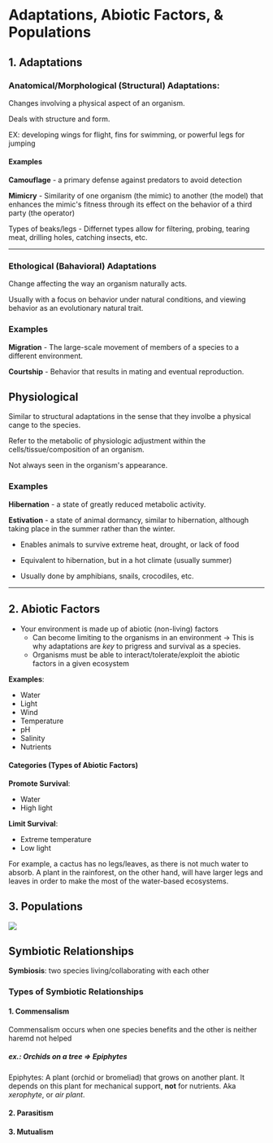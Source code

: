 # Adaptations, Abiotic Factors, & Populations

## 1. Adaptations

### Anatomical/Morphological (Structural) Adaptations:

Changes involving a physical aspect of an organism.

Deals with structure and form.

EX: developing wings for flight, fins for swimming, or powerful legs for jumping

#### Examples

**Camouflage** - a primary defense against predators to avoid detection

**Mimicry** - Similarity of one organism (the mimic) to another (the model) that enhances the mimic's fitness through its effect on the behavior of a third party (the operator)

Types of beaks/legs - Differnet types allow for filtering, probing, tearing meat, drilling holes, catching insects, etc.

---

### Ethological (Bahavioral) Adaptations

Change affecting the way an organism naturally acts.

Usually with a focus on behavior under natural conditions, and viewing behavior as an evolutionary natural trait.

### Examples

**Migration** - The large-scale movement of members of a species to a different environment.

**Courtship** - Behavior that results in mating and eventual reproduction.

## Physiological

Similar to structural adaptations in the sense that they involbe a physical cange to the species.

Refer to the metabolic of physiologic adjustment within the cells/tissue/composition of an organism.

Not always seen in the organism's appearance.

### Examples

**Hibernation** - a state of greatly reduced metabolic activity.

**Estivation** - a state of animal dormancy, similar to hibernation, although taking place in the summer rather than the winter.

- Enables animals to survive extreme heat, drought, or lack of food

- Equivalent to hibernation, but in a hot climate (usually summer)
- Usually done by amphibians, snails, crocodiles, etc.

---

## 2. Abiotic Factors

- Your environment is made up of abiotic (non-living) factors
  - Can become limiting to the organisms in an environment -> This is why adaptations are _key_ to prigress and survival as a species.
  - Organisms must be able to interact/tolerate/exploit the abiotic factors in a given ecosystem

**Examples**:

- Water
- Light
- Wind
- Temperature
- pH
- Salinity
- Nutrients

#### Categories (Types of Abiotic Factors)

**Promote Survival**:

- Water
- High light

**Limit Survival**:

- Extreme temperature
- Low light

For example, a cactus has no legs/leaves,
as there is not much water to absorb.
A plant in the rainforest, on the other hand,
will have larger legs and leaves in order to
make the most of the water-based ecosystems.

## 3. Populations

<img src="https://i.ibb.co/xhkVxzF/IMG-409866-B9434-E-1.jpg" />

## Symbiotic Relationships

**Symbiosis**: two species living/collaborating with each other

### Types of Symbiotic Relationships

#### 1. Commensalism

Commensalism occurs when one species benefits and the other is neither haremd not helped

##### ex.: Orchids on a tree => Epiphytes

Epiphytes: A plant (orchid or bromeliad) that grows on another plant. It depends on this plant for mechanical support, **not** for nutrients. Aka _xerophyte_, or _air plant_.

#### 2. Parasitism

#### 3. Mutualism
